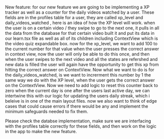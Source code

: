 New feature: for our new feature we are going to be implementing a XP tracker as well as a counter for the daily videos watched by a user. These fields are in the profiles table for a user, they are called xp_level and daily_videos_watched , here is an idea of how the XP level will work. when the user is on a certain video / they swipe to go to the next one, it pulls in all the data from the database for that certain video built it and put its data in our learn.tsx file as well as all of its children including ContextView which is the video quiz expandable box. now for the xp_level, we want to add 100 to the current number for that value when the user presses the correct answer in context view, now the user will only be able to do this once, and then when the user swipes to the next video and all the states are refershed and new data is filled the user will again have the opportunity to get this xp from hitting the correct answer on ContextView. Now what we want to do is for the daily_videos_watched, is we want to increrment this number by 1 the same way we do with the XP level, when the user gets the correct answer on the ContextView. Now we need to add logic to reset this counter back to zero when the current day is one after the users last active day, we can intertwine this with our logic for updating the users daily streak, which i beleive is in one of the main layout files. now we also want to think of edge cases that could cause errors if there would be any and implement the minimum safeguards needed to fix them.

Please check the databse implementation, make sure we are interfacing with the profiles table correctly for these fields, and then work on the logic in the app to make the new feature.